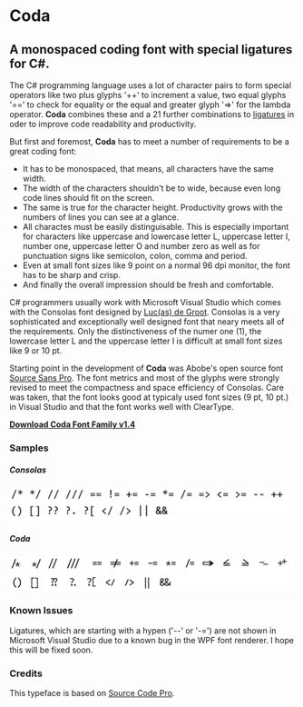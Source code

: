 # Coda 
## A monospaced coding font with special ligatures for C#.

The C# programming language uses a lot of character pairs to form special operators like two plus glyphs '++' to increment a value, two equal glyphs '==' to check for equality or the equal and greater glyph '=>' for the lambda operator.
**Coda** combines these and a 21 further combinations to [ligatures](https://en.wikipedia.org/wiki/Typographic_ligature) in oder to improve code readability and productivity.

But first and foremost, **Coda** has to meet a number of requirements to be a great coding font:
+ It has to be monospaced, that means, all characters have the same width.
+ The width of the characters shouldn't be to wide, because even long code lines should fit on the screen.
+ The same is true for the character height. Productivity grows with the numbers of lines you can see at a glance. 
+ All charactes must be easily distinguisable. This is especially important for characters like uppercase and lowercase letter L, uppercase letter I, number one, uppercase letter O and number zero as well as for punctuation signs like semicolon, colon, comma and period.
+ Even at small font sizes like 9 point on a normal 96 dpi monitor, the font has to be sharp and crisp. 
+ And finally the overall impression should be fresh and comfortable.

C# programmers usually work with Microsoft Visual Studio which comes with the Consolas font designed by [Luc(as) de Groot](https://en.wikipedia.org/wiki/Luc(as)_de_Groot). Consolas is a very sophisticated and exceptionally well designed font that neary meets all of the requirements. Only the distinctiveness of the numer one (1), the lowercase letter L and  the uppercase letter I is difficult at small font sizes like 9 or 10 pt.

Starting point in the development of **Coda** was Abobe's open source font [Source Sans Pro](https://fonts.google.com/specimen/Source+Sans+Pro). The font metrics and most of the glyphs were strongly revised to meet the compactness and space efficiency of Consolas. Care was taken, that the font looks good at typicaly used font sizes (9 pt, 10 pt.) in Visual Studio and that the font works well with ClearType.

[**Download Coda Font Family v1.4**](https://github.com/proeller/Coda/blob/master/release/Coda_1.4.zip?raw=true)


### Samples

##### Consolas
![Consolas Sample](https://github.com/Proeller/Coda/blob/master/doc/Consolas.png?raw=true)

 

##### Coda
![Coda Sample](https://github.com/Proeller/Coda/blob/master/doc/Coda.png?raw=true)

### Known Issues
Ligatures, which are starting with a hypen ('--' or '-=') are not shown in Microsoft Visual Studio due to a known bug in the WPF font renderer. I hope this will be fixed soon.

### Credits
This typeface is based on [Source Code Pro](https://github.com/adobe-fonts/source-code-pro).

